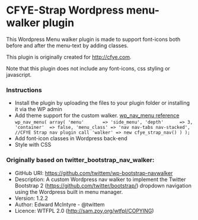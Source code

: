 CFYE-Strap Wordpress menu-walker plugin
=================

This Wordpress Menu walker plugin is made to support font-icons both before and after the menu-text by adding classes.

This plugin is originally created for http://cfye.com. 

Note that this plugin does not include any font-icons, css styling or javascript. 

### Instructions

* Install the plugin by uploading the files to your plugin folder or installing it via the WP admin
* Add theme support for the custom walker. [wp_nav_menu reference](http://codex.wordpress.org/Function_Reference/wp_nav_menu)
	`wp_nav_menu(
		array(
			'menu'       => 'side_menu',
			'depth'      => 3,
			'container'  => false,
			'menu_class' => 'nav nav-tabs nav-stacked',
			//CFYE Strap nav plugin call
			'walker' => new cfye_strap_nav()
   			)
		);`
* Add font-icon classes in Wordpress back-end
* Style with CSS 

### Originally based on twitter_bootstrap_nav_walker:

 * GitHub URI: https://github.com/twittem/wp-bootstrap-navwalker
 * Description: A custom Wordpress nav walker to implement the Twitter Bootstrap 2 (https://github.com/twitter/bootstrap/) dropdown navigation using the Wordpress built in menu manager.
 * Version: 1.2.2
 * Author: Edward McIntyre - @twittem
 * Licence: WTFPL 2.0 (http://sam.zoy.org/wtfpl/COPYING)
